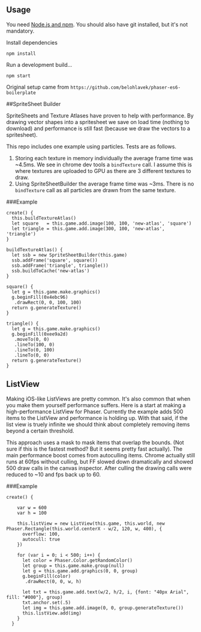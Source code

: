 ## Usage

You need [Node.js and npm](https://nodejs.org/). You should also have git installed, but it's not mandatory.

Install dependencies

`npm install`

Run a development build...

`npm start`

Original setup came from `https://github.com/belohlavek/phaser-es6-boilerplate`

##SpriteSheet Builder

SpriteSheets and Texture Atlases have proven to help with performance. By drawing vector shapes into a spritesheet
we save on load time (nothing to download) and performance is still fast (because we draw the vectors to a spritesheet).

This repo includes one example using particles. Tests are as follows.

1. Storing each texture in memory individually the average frame time was ~4.5ms. We see in chrome dev tools a `bindTexture` call. I assume this is where textures are uploaded to GPU as there are 3 different textures to draw.
2. Using SpriteSheetBuilder the average frame time was ~3ms. There is no `bindTexture` call as all particles are drawn from the same texture.


###Example

```
create() {
  this.buildTextureAtlas()
  let square   = this.game.add.image(100, 100, 'new-atlas', 'square')
  let triangle = this.game.add.image(300, 100, 'new-atlas', 'triangle')
}

buildTextureAtlas() {
  let ssb = new SpriteSheetBuilder(this.game)
  ssb.addFrame('square', square())
  ssb.addFrame('triangle', triangle())
  ssb.buildToCache('new-atlas')
}

square() {
  let g = this.game.make.graphics()
  g.beginFill(0x4ebc96)
   .drawRect(0, 0, 100, 100)
  return g.generateTexture()
}

triangle() {
  let g = this.game.make.graphics()
  g.beginFill(0xee9a2d)
   .moveTo(0, 0)
   .lineTo(100, 0)
   .lineTo(0, 100)
   .lineTo(0, 0)
  return g.generateTexture()
}
```

## ListView

Making iOS-like ListViews are pretty common. It's also common that when you make them yourself performance suffers. Here is a start at making a high-performance ListView for Phaser. Currently the example adds 500 items to the ListView and performance is holding up. With that said, if the list view is truely infinite we should think about completely removing items beyond a certain threshold. 

This approach uses a mask to mask items that overlap the bounds. (Not sure if this is the fastest method? But it seems pretty fast actually).
The main performance boost comes from autoculling items. Chrome actually still runs at 60fps without culling, but FF slowed down dramatically and showed 500 draw calls in the canvas inspector. After culling the drawing calls were reduced to ~10 and fps back up to 60.

###Example

```
create() {

    var w = 600
    var h = 100

    this.listView = new ListView(this.game, this.world, new Phaser.Rectangle(this.world.centerX - w/2, 120, w, 400), {
      overflow: 100,
      autocull: true
    })
    
    for (var i = 0; i < 500; i++) {
      let color = Phaser.Color.getRandomColor()
      let group = this.game.make.group(null)
      let g = this.game.add.graphics(0, 0, group)
      g.beginFill(color)
       .drawRect(0, 0, w, h)

      let txt = this.game.add.text(w/2, h/2, i, {font: "40px Arial", fill: "#000"}, group)
      txt.anchor.set(.5)
      let img = this.game.add.image(0, 0, group.generateTexture())
      this.listView.add(img)
    }
  }
  
  ```
